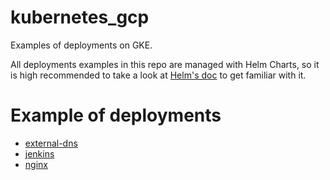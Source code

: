 # kubernetes_gcp
Examples of deployments on GKE.

All deployments examples in this repo are managed with Helm Charts, so it is high recommended to take a look at [Helm's doc](https://helm.sh/docs/) to get familiar with it.

# Example of deployments
- [external-dns](external-dns)
- [jenkins](jenkins)
- [nginx](nginx)
